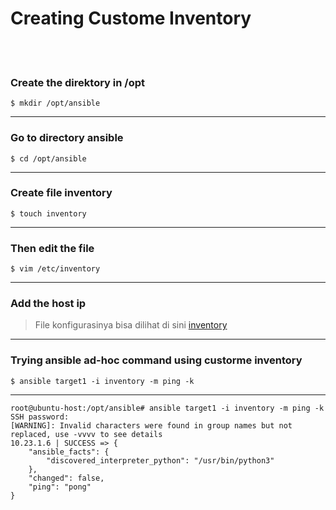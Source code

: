 # Creating Custome Inventory
<br><br>
### Create the direktory in /opt
```
$ mkdir /opt/ansible
```
---
### Go to directory ansible
```
$ cd /opt/ansible
```
---
### Create file inventory
```
$ touch inventory
```
---
### Then edit the file
```
$ vim /etc/inventory
```
---
### Add the host ip
> File konfigurasinya bisa dilihat di sini [inventory](./inventory)
---
### Trying ansible ad-hoc command using custorme inventory
```
$ ansible target1 -i inventory -m ping -k
```
---
```
root@ubuntu-host:/opt/ansible# ansible target1 -i inventory -m ping -k
SSH password:
[WARNING]: Invalid characters were found in group names but not replaced, use -vvvv to see details
10.23.1.6 | SUCCESS => {
    "ansible_facts": {
        "discovered_interpreter_python": "/usr/bin/python3"
    },
    "changed": false,
    "ping": "pong"
}
```
